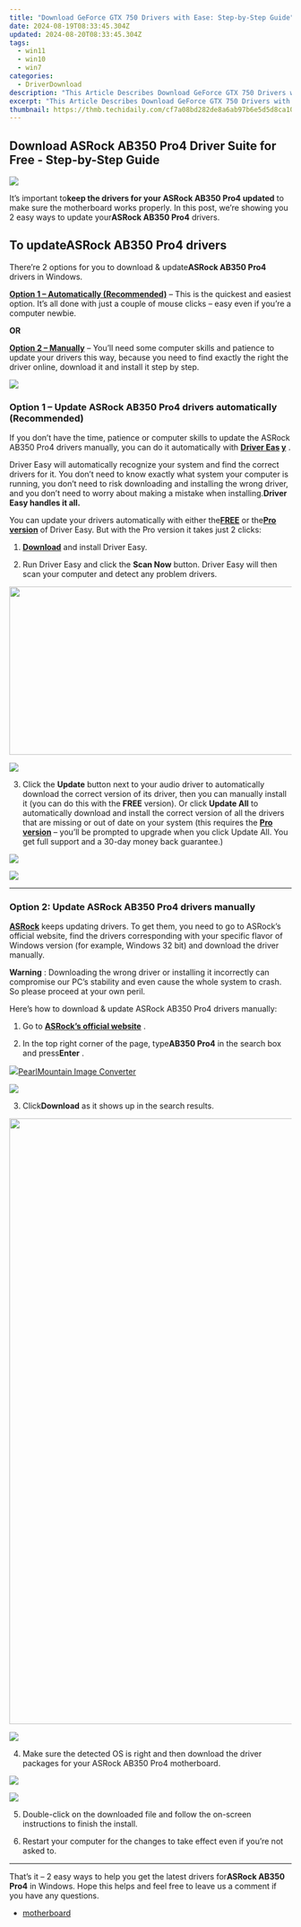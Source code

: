 ```yaml
---
title: "Download GeForce GTX 750 Drivers with Ease: Step-by-Step Guide"
date: 2024-08-19T08:33:45.304Z
updated: 2024-08-20T08:33:45.304Z
tags:
  - win11
  - win10
  - win7
categories:
  - DriverDownload
description: "This Article Describes Download GeForce GTX 750 Drivers with Ease: Step-by-Step Guide"
excerpt: "This Article Describes Download GeForce GTX 750 Drivers with Ease: Step-by-Step Guide"
thumbnail: https://thmb.techidaily.com/cf7a08bd282de8a6ab97b6e5d5d8ca10a7266e7f855e68e8c2f62606a22410cc.jpeg
---
```


## Download ASRock AB350 Pro4 Driver Suite for Free - Step-by-Step Guide

![](https://images.drivereasy.com/wp-content/uploads/2019/03/image-439.png)

 It’s important to**keep the drivers for your ASRock AB350 Pro4 updated** to make sure the motherboard works properly. In this post, we’re showing you 2 easy ways to update your**ASRock AB350 Pro4** drivers.

## To update**ASRock AB350 Pro4 drivers**

 There’re 2 options for you to download & update**ASRock AB350 Pro4** drivers in Windows.

**[Option 1 – Automatically (Recommended)](https://www.drivereasy.com/knowledge/asrock-ab350-pro4-drivers-update-for-windows-easily/#O1)**  – This is the quickest and easiest option. It’s all done with just a couple of mouse clicks – easy even if you’re a computer newbie.

**OR**

**[Option 2 – Manually](https://tools.techidaily.com/drivereasy/download/)**  – You’ll need some computer skills and patience to update your drivers this way, because you need to find exactly the right the driver online, download it and install it step by step.

<!-- affiliate ads begin -->
<a href="https://estore.winxdvd.com/order/checkout.php?PRODS=4612444&QTY=1&AFFILIATE=108875&CART=1"><img src="https://www.winxdvd.com/affiliate/new-banner/pt-728x90.jpg" border="0"></a>
<!-- affiliate ads end -->
### **Option 1 – Update**  ASRock AB350 Pro4 drivers automatically (Recommended)

 If you don’t have the time, patience or computer skills to update the ASRock AB350 Pro4 drivers manually, you can do it automatically with[](https://tools.techidaily.com/drivereasy/download/) **[Driver Eas](https://tools.techidaily.com/drivereasy/download/) [y](https://tools.techidaily.com/drivereasy/download/)**  .

 Driver Easy will automatically recognize your system and find the correct drivers for it. You don’t need to know exactly what system your computer is running, you don’t need to risk downloading and installing the wrong driver, and you don’t need to worry about making a mistake when installing.**Driver Easy handles it all.**

 You can update your drivers automatically with either the[**FREE**](https://tools.techidaily.com/drivereasy/download/) or the[**Pro version**](https://tools.techidaily.com/drivereasy/download/) of Driver Easy. But with the Pro version it takes just 2 clicks:

 1) **[Download](https://tools.techidaily.com/drivereasy/download/)** [](https://tools.techidaily.com/drivereasy/download/) and install Driver Easy.

 2) Run Driver Easy and click the **Scan Now** button. Driver Easy will then scan your computer and detect any problem drivers.

<!-- affiliate ads begin -->
<a href="https://25home.pxf.io/c/5597632/2090698/16836" target="_top" id="2090698"><img src="//a.impactradius-go.com/display-ad/16836-2090698" border="0" alt="" width="720" height="300"/></a>
<!-- affiliate ads end -->
![](https://images.drivereasy.com/wp-content/uploads/2019/03/image-445.png)

 3) Click the **Update** button next to your audio driver to automatically download the correct version of its driver, then you can manually install it (you can do this with the **FREE** version).
 Or click **Update All**  to automatically download and install the correct version of all the drivers that are missing or out of date on your system (this requires the [**Pro version**](https://tools.techidaily.com/drivereasy/download/) – you’ll be prompted to upgrade when you click Update All. You get full support and a 30-day money back guarantee.)

<!-- affiliate ads begin -->
<a href="https://store.nero.com/order/checkout.php?PRODS=42296740&QTY=1&AFFILIATE=108875&CART=1"><img src="https://www.nero.com/nero-com-wAssets/img/banners/2023/biu/Nero_BackItUp_Screen_2.webp" border="0"></a>
<!-- affiliate ads end -->
![](https://images.drivereasy.com/wp-content/uploads/2019/03/image-446.png)

---

### Option 2: Update ASRock AB350 Pro4 drivers manually

[**ASRock**](https://www.asrock.com/index.us.asp) keeps updating drivers. To get them, you need to go to ASRock’s official website, find the drivers corresponding with your specific flavor of Windows version (for example, Windows 32 bit) and download the driver manually.

**Warning** : Downloading the wrong driver or installing it incorrectly can compromise our PC’s stability and even cause the whole system to crash. So please proceed at your own peril.

 Here’s how to download & update ASRock AB350 Pro4 drivers manually:

 1) Go to **[ASRock’s official website](https://www.asrock.com/index.us.asp)**  .

 2) In the top right corner of the page, type**AB350 Pro4** in the search box and press**Enter** .

<!-- affiliate ads begin -->
<a href="https://secure.2checkout.com/order/checkout.php?PRODS=4550420&QTY=1&AFFILIATE=108875&CART=1"><img src="https://www.pearlmountainsoft.com/n_img/product/pic/f_02.jpg" border="0">PearlMountain Image Converter</a>
<!-- affiliate ads end -->
![](https://images.drivereasy.com/wp-content/uploads/2019/03/image-442.png)

 3) Click**Download** as it shows up in the search results.

<!-- affiliate ads begin -->
<a href="https://versadesk.pxf.io/c/5597632/1892108/21290" target="_top" id="1892108"><img src="//a.impactradius-go.com/display-ad/21290-1892108" border="0" alt="" width="1080" height="1080"/></a><img height="0" width="0" src="https://imp.pxf.io/i/5597632/1892108/21290" style="position:absolute;visibility:hidden;" border="0" />
<!-- affiliate ads end -->
![](https://images.drivereasy.com/wp-content/uploads/2019/03/image-443.png)

 4) Make sure the detected OS is right and then download the driver packages for your ASRock AB350 Pro4 motherboard.

<!-- affiliate ads begin -->
<a href="https://shop.mondly.com/affiliate.php?ACCOUNT=ATISTUDI&AFFILIATE=108875&PATH=https%3A%2F%2Fwww.mondly.com%3FAFFILIATE%3D108875%26RESOURCE%3D%2BEducational%2B970x90%2B"><img src="https://secure.avangate.com/images/merchant/69c418c33ec2e1a4267fa9bb77fa1428/educational-970x90.gif" border="0"></a>
<!-- affiliate ads end -->
![](https://images.drivereasy.com/wp-content/uploads/2019/03/image-444-1024x401.png)

 5) Double-click on the downloaded file and follow the on-screen instructions to finish the install.

 6) Restart your computer for the changes to take effect even if you’re not asked to.

---

 That’s it – 2 easy ways to help you get the latest drivers for**ASRock AB350 Pro4** in Windows. Hope this helps and feel free to leave us a comment if you have any questions.

* [motherboard](https://tools.techidaily.com/drivereasy/download/)

<ins class="adsbygoogle"
     style="display:block"
     data-ad-format="autorelaxed"
     data-ad-client="ca-pub-7571918770474297"
     data-ad-slot="1223367746"></ins>



<ins class="adsbygoogle"
     style="display:block"
     data-ad-client="ca-pub-7571918770474297"
     data-ad-slot="8358498916"
     data-ad-format="auto"
     data-full-width-responsive="true"></ins>


